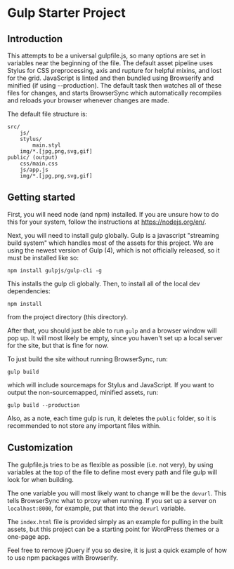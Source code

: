 # Gulp Starter Project

## Introduction

This attempts to be a universal gulpfile.js, so many options are set in variables near the beginning of the file. The default asset pipeline uses Stylus for CSS preprocessing, axis and rupture for helpful mixins, and lost for the grid. JavaScript is linted and then bundled using Browserify and minified (if using --production). The default task then watches all of these files for changes, and starts BrowserSync which automatically recompiles and reloads your browser whenever changes are made.

The default file structure is:

    src/
        js/
        stylus/
            main.styl
        img/*.[jpg,png,svg,gif]
    public/ (output)
        css/main.css
        js/app.js
        img/*.[jpg,png,svg,gif]

## Getting started

First, you will need node (and npm) installed. If you are unsure how to do this for your system, follow the instructions at https://nodejs.org/en/.

Next, you will need to install gulp globally. Gulp is a javascript "streaming build system" which handles most of the assets for this project. We are using the newest version of Gulp (4), which is not officially released, so it must be installed like so:

    npm install gulpjs/gulp-cli -g

This installs the gulp cli globally. Then, to install all of the local dev dependencies:

    npm install

from the project directory (this directory).

After that, you should just be able to run `gulp` and a browser window will pop up. It will most likely be empty, since you haven't set up a local server for the site, but that is fine for now.

To just build the site without running BrowserSync, run:

    gulp build

which will include sourcemaps for Stylus and JavaScript. If you want to output the non-sourcemapped, minified assets, run:

    gulp build --production

Also, as a note, each time gulp is run, it deletes the `public` folder, so it is recommended to not store any important files within.

## Customization

The gulpfile.js tries to be as flexible as possible (i.e. not very), by using variables at the top of the file to define most every path and file gulp will look for when building.

The one variable you will most likely want to change will be the `devurl`. This tells BrowserSync what to proxy when running. If you set up a server on `localhost:8000`, for example, put that into the `devurl` variable.

The `index.html` file is provided simply as an example for pulling in the built assets, but this project can be a starting point for WordPress themes or a one-page app.

Feel free to remove jQuery if you so desire, it is just a quick example of how to use npm packages with Browserify.